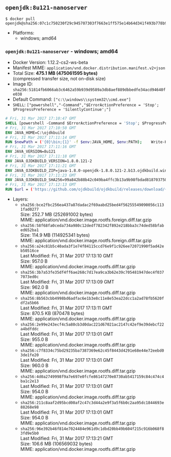 ## `openjdk:8u121-nanoserver`

```console
$ docker pull openjdk@sha256:07c1c750230f29c945707303f7663e1ff575e14b64d341f493b778b9941be66c
```

-	Platforms:
	-	windows; amd64

### `openjdk:8u121-nanoserver` - windows; amd64

-	Docker Version: 1.12.2-cs2-ws-beta
-	Manifest MIME: `application/vnd.docker.distribution.manifest.v2+json`
-	Total Size: **475.1 MB (475061595 bytes)**  
	(compressed transfer size, not on-disk size)
-	Image ID: `sha256:51814fb6066ab3c6462a59b939d9589a3db8aef889dbbedfe34acd94640fe038`
-	Default Command: `["c:\\windows\\system32\\cmd.exe"]`
-	`SHELL`: `["powershell","-Command","$ErrorActionPreference = 'Stop'; $ProgressPreference = 'SilentlyContinue';"]`

```dockerfile
# Fri, 31 Mar 2017 17:10:47 GMT
SHELL [powershell -Command $ErrorActionPreference = 'Stop'; $ProgressPreference = 'SilentlyContinue';]
# Fri, 31 Mar 2017 17:10:50 GMT
ENV JAVA_HOME=C:\ojdkbuild
# Fri, 31 Mar 2017 17:11:14 GMT
RUN $newPath = ('{0}\bin;{1}' -f $env:JAVA_HOME, $env:PATH); 	Write-Host ('Updating PATH: {0}' -f $newPath); 	setx /M PATH $newPath;
# Fri, 31 Mar 2017 17:11:16 GMT
ENV JAVA_VERSION=8u121
# Fri, 31 Mar 2017 17:11:18 GMT
ENV JAVA_OJDKBUILD_VERSION=1.8.0.121-2
# Fri, 31 Mar 2017 17:11:21 GMT
ENV JAVA_OJDKBUILD_ZIP=java-1.8.0-openjdk-1.8.0.121-2.b13.ojdkbuild.windows.x86_64.zip
# Fri, 31 Mar 2017 17:11:23 GMT
ENV JAVA_OJDKBUILD_SHA256=99a842b88b42c049ba4ffc3b13a9b98fbdad818703750e319ae59aa717e95ad3
# Fri, 31 Mar 2017 17:12:13 GMT
RUN $url = ('https://github.com/ojdkbuild/ojdkbuild/releases/download/{0}/{1}' -f $env:JAVA_OJDKBUILD_VERSION, $env:JAVA_OJDKBUILD_ZIP); 	Write-Host ('Downloading {0} ...' -f $url); 	Invoke-WebRequest -Uri $url -OutFile 'ojdkbuild.zip'; 	Write-Host ('Verifying sha256 ({0}) ...' -f $env:JAVA_OJDKBUILD_SHA256); 	if ((Get-FileHash ojdkbuild.zip -Algorithm sha256).Hash -ne $env:JAVA_OJDKBUILD_SHA256) { 		Write-Host 'FAILED!'; 		exit 1; 	}; 		Write-Host 'Expanding ...'; 	Expand-Archive ojdkbuild.zip -DestinationPath C:\; 		Write-Host 'Renaming ...'; 	Move-Item 		-Path ('C:\{0}' -f ($env:JAVA_OJDKBUILD_ZIP -Replace '.zip$', '')) 		-Destination $env:JAVA_HOME 	; 		Write-Host 'Verifying install ...'; 	Write-Host '  java -version'; java -version; 	Write-Host '  javac -version'; javac -version; 		Write-Host 'Removing ...'; 	Remove-Item ojdkbuild.zip -Force; 		Write-Host 'Complete.';
```

-	Layers:
	-	`sha256:bce2fbc256ea437a87dadac2f69aabd25bed4f56255549090056c1131fad0277`  
		Size: 252.7 MB (252691002 bytes)  
		MIME: application/vnd.docker.image.rootfs.foreign.diff.tar.gzip
	-	`sha256:58f68fa0ceda734a980c12dedf782342f892e218bba3c74ded58bfabed652ba1`  
		Size: 114.9 MB (114925341 bytes)  
		MIME: application/vnd.docker.image.rootfs.foreign.diff.tar.gzip
	-	`sha256:a24c81b5c40ada3f1e74f84115ccd76e9f1c926ee72071990f5ad42eb50516ce`  
		Last Modified: Fri, 31 Mar 2017 17:13:10 GMT  
		Size: 957.0 B  
		MIME: application/vnd.docker.image.rootfs.diff.tar.gzip
	-	`sha256:3b7a53fe35df4ff6ae268c7d17ea9ca3b62e39c705481947dec4f0377073ed0c`  
		Last Modified: Fri, 31 Mar 2017 17:13:09 GMT  
		Size: 962.0 B  
		MIME: application/vnd.docker.image.rootfs.diff.tar.gzip
	-	`sha256:8b563cbb4998bd6adfac6e1b3e8c11e8e53ea22dcc1a2ad78fb5620fdf2a5b66`  
		Last Modified: Fri, 31 Mar 2017 17:13:11 GMT  
		Size: 870.5 KB (870478 bytes)  
		MIME: application/vnd.docker.image.rootfs.diff.tar.gzip
	-	`sha256:2e99e243ecf4c5a80cb3d0dac221d67021ac2147c42ef9e39debcf22a4bdfddc`  
		Last Modified: Fri, 31 Mar 2017 17:13:01 GMT  
		Size: 955.0 B  
		MIME: application/vnd.docker.image.rootfs.diff.tar.gzip
	-	`sha256:c7f8334c75bd29235ba7387369e62c45f8443d4291e68e44e72eebd03de1fe20`  
		Last Modified: Fri, 31 Mar 2017 17:13:01 GMT  
		Size: 960.0 B  
		MIME: application/vnd.docker.image.rootfs.diff.tar.gzip
	-	`sha256:4d0a2749998f9a7e697e0fcfe86147270e8730ab5417159c84c474c4ba1c2e13`  
		Last Modified: Fri, 31 Mar 2017 17:13:01 GMT  
		Size: 954.0 B  
		MIME: application/vnd.docker.image.rootfs.diff.tar.gzip
	-	`sha256:211c8aaf2d95bcd00af2c47c3d44a2e9f3a5f6b0c2aa95dc1844693e88268e98`  
		Last Modified: Fri, 31 Mar 2017 17:13:01 GMT  
		Size: 954.0 B  
		MIME: application/vnd.docker.image.rootfs.diff.tar.gzip
	-	`sha256:96e392b46f814e7024484e961d9c1dbd20bb49b604f215c916b068f83fd9e5b0`  
		Last Modified: Fri, 31 Mar 2017 17:13:21 GMT  
		Size: 106.6 MB (106569032 bytes)  
		MIME: application/vnd.docker.image.rootfs.diff.tar.gzip
